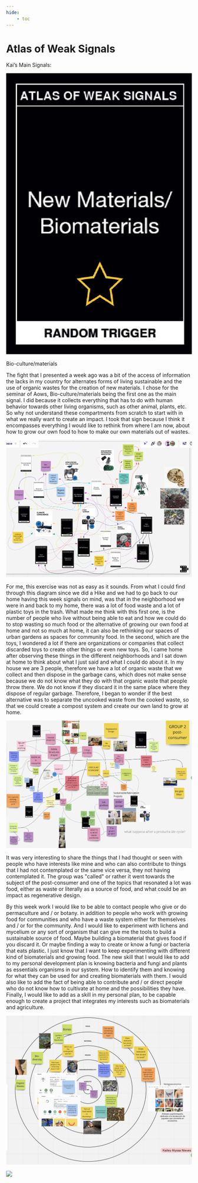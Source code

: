 ```yaml
---
hide:
    - toc
---
```


# Atlas of Weak Signals


Kai’s Main Signals:

<img src= "../../images/signal.png" alt="Photo of Main Signal">

Bio-culture/materials

The fight that I presented a week ago was a bit of the access of information the lacks in my country for alternates forms of living sustainable and the use of organic wastes for the creation of new materials. I chose for the seminar of Aows, Bio-culture/materials being the first one as the main signal. I did because it collects everything that has to do with human behavior towards other living organisms, such as other animal, plants, etc. So why not understand these compartments from scratch to start with in what we really want to create an impact. I took that sign because I think it encompasses everything I would like to rethink from where I am now, about how to grow our own food to how to make our own materials out of wastes.

<img src= "../../images/w.png" alt="Photo of Main Signals in Miro">

For me, this exercise was not as easy as it sounds. From what I could find through this diagram since we did a Hike and we had to go back to our home having this week signals on mind, was that in the neighborhood we were in and back to my home, there was a lot of food waste and a lot of plastic toys in the trash. What made me think with this first one, is the number of people who live without being able to eat and how we could do to stop wasting so much food or the alternative of growing our own food at home and not so much at home, it can also be rethinking our spaces of urban gardens as spaces for community food. In the second, which are the toys, I wondered a lot if there are organizations or companies that collect discarded toys to create other things or even new toys. So, I came home after observing these things in the different neighborhoods and I sat down at home to think about what I just said and what I could do about it. In my house we are 3 people, therefore we have a lot of organic waste that we collect and then dispose in the garbage cans, which does not make sense because we do not know what they do with that organic waste that people throw there. We do not know if they discard it in the same place where they dispose of regular garbage. Therefore, I began to wonder if the best alternative was to separate the uncooked waste from the cooked waste, so that we could create a compost system and create our own land to grow at home. 

<img src= "../../images/GroupDiscussion.jpg" alt="Photo of Group Discussion">


It was very interesting to share the things that I had thought or seen with people who have interests like mine and who can also contribute to things that I had not contemplated or the same vice versa, they not having contemplated it. The group was "called" or rather it went towards the subject of the post-consumer and one of the topics that resonated a lot was food, either as waste or literally as a source of food, and what could be an impact as regenerative design.

By this week work I would like to be able to contact people who give or do permaculture and / or botany. in addition to people who work with growing food for communities and who have a waste system either for themselves and / or for the community. And I would like to experiment with lichens and mycelium or any sort of organism that can give me the tools to build a sustainable source of food. Maybe building a biomaterial that gives food if you discard it. Or maybe finding a way to create or know a fungi or bacteria that eats plastic. I just know that I want to keep experimenting with different kind of biomaterials and growing food.
The new skill that I would like to add to my personal development plan is knowing bacteria and fungi and plants as essentials organisms in our system. How to identify them and knowing for what they can be used for and creating biomaterials with them. I would also like to add the fact of being able to contribute and / or direct people who do not know how to cultivate at home and the possibilities they have. Finally, I would like to add as a skill in my personal plan, to be capable enough to create a project that integrates my interests such as biomaterials and agriculture.

<img src= "../../images/Diagram.jpg" alt="Photo of Group Discussion">

![](../images/MT01/scorpio_blow.jpg)
